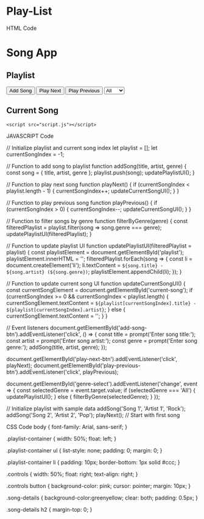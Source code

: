 # Play-List
HTML Code
<!DOCTYPE html>
<html lang="en">
<head>
    <meta charset="UTF-8">
    <meta name="viewport" content="width=device-width, initial-scale=1.0">
    <title>Song App</title>
    <link rel="icon" href="https://publicovationpr.wordpress.com/wp-content/uploads/2013/01/images.jpg">
    <link rel="stylesheet" href="styles.css">
</head>
<body>
    <h1>Song App</h1>
    <div class="playlist-container">
        <h2>Playlist</h2>
        <ul id="playlist"></ul>
    </div>
    <div class="controls">
        <button id="add-song-btn">Add Song</button>
        <button id="play-next-btn">Play Next</button>
        <button id="play-previous-btn">Play Previous</button>
        <select id="genre-select">
            <option value="All" >All</option>
            <option value="Rock" onclick="alert('Rahul')">Rock</option>
            <option value="Pop">Pop</option>
        </select>
    </div>
    <div class="song-details">
        <h2>Current Song</h2>
        <p id="current-song"></p>
    </div>

    <script src="script.js"></script>
</body>
</html>


JAVASCRIPT Code

// Initialize playlist and current song index
let playlist = [];
let currentSongIndex = -1;

// Function to add song to playlist
function addSong(title, artist, genre) {
    const song = { title, artist, genre };
    playlist.push(song);
    updatePlaylistUI();
}

// Function to play next song
function playNext() 
{
    if (currentSongIndex < playlist.length - 1) {
        currentSongIndex++;
        updateCurrentSongUI();
    }
}

// Function to play previous song
function playPrevious() {
    if (currentSongIndex > 0) {
        currentSongIndex--;
        updateCurrentSongUI();
    }
}

// Function to filter songs by genre
function filterByGenre(genre) {
    const filteredPlaylist = playlist.filter(song => song.genre === genre);
    updatePlaylistUI(filteredPlaylist);
}

// Function to update playlist UI
function updatePlaylistUI(filteredPlaylist = playlist) {
    const playlistElement = document.getElementById('playlist');
    playlistElement.innerHTML = '';
    filteredPlaylist.forEach(song => {
        const li = document.createElement('li');
        li.textContent = `${song.title} - ${song.artist} (${song.genre})`;
        playlistElement.appendChild(li);
    });
}

// Function to update current song UI
function updateCurrentSongUI() {
    const currentSongElement = document.getElementById('current-song');
    if (currentSongIndex >= 0 && currentSongIndex < playlist.length) {
        currentSongElement.textContent = `${playlist[currentSongIndex].title} - ${playlist[currentSongIndex].artist}`;
    } else {
        currentSongElement.textContent = '';
    }
}

// Event listeners
document.getElementById('add-song-btn').addEventListener('click', () => {
    const title = prompt('Enter song title:');
    const artist = prompt('Enter song artist:');
    const genre = prompt('Enter song genre:');
    addSong(title, artist, genre);
});

document.getElementById('play-next-btn').addEventListener('click', playNext);
document.getElementById('play-previous-btn').addEventListener('click', playPrevious);

document.getElementById('genre-select').addEventListener('change', event => {
    const selectedGenre = event.target.value;
    if (selectedGenre === 'All') {
        updatePlaylistUI();
    } else {
        filterByGenre(selectedGenre);
    }
});

// Initialize playlist with sample data
addSong('Song 1', 'Artist 1', 'Rock');
addSong('Song 2', 'Artist 2', 'Pop');
playNext(); // Start with first song



CSS Code
body {
    font-family: Arial, sans-serif;
}

.playlist-container {
    width: 50%;
    float: left;
}

.playlist-container ul {
    list-style: none;
    padding: 0;
    margin: 0;
}

.playlist-container li {
    padding: 10px;
    border-bottom: 1px solid #ccc;
}

.controls {
    width: 50%;
    float: right;
    text-align: right;
}

.controls button {
background-color: pink;
cursor: pointer;
    margin: 10px;
}

.song-details {
    background-color:greenyellow;
    clear: both;
    padding: 0.5px;
}

.song-details h2 {
    margin-top: 0;
}
